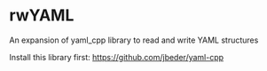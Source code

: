 # rwYAML
An expansion of yaml_cpp library to read and write YAML structures

Install this library first: https://github.com/jbeder/yaml-cpp
